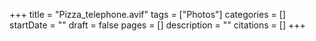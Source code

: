 +++
title = "Pizza_telephone.avif"
tags = ["Photos"]
categories = []
startDate = ""
draft = false
pages = []
description = ""
citations = []
+++
